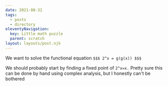 ```yaml
---
date: 2021-08-31
tags:
  - posts
  - directory
eleventyNavigation:
  key: Little math puzzle
  parent: scratch
layout: layouts/post.njk
---
```




We want to solve the functional equation 
`$$$ 2^x = g(g(x)) $$$`

We should probably start by finding a fixed point of `2^x=x.` Pretty sure this can be done
by hand using complex analysis, but I honestly can't be bothered

